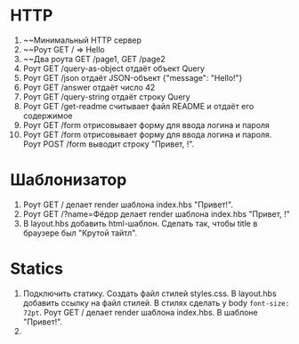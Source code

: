 # HTTP

1. ~~Минимальный HTTP сервер
1. ~~Роут GET / => Hello
1. ~~Два роута GET /page1, GET /page2
1. Роут GET /query-as-object отдаёт объект Query
1. Роут GET /json отдаёт JSON-объект {"message": "Hello!"}
1. Роут GET /answer отдаёт число 42
1. Роут GET /query-string отдаёт строку Query
1. Роут GET /get-readme считывает файл README и отдаёт его содержимое
1. Роут GET /form отрисовывает форму для ввода логина и пароля
1. Роут GET /form отрисовывает форму для ввода логина и пароля. Роут POST /form выводит строку "Привет, <login>!".

# Шаблонизатор

1. Роут GET / делает render шаблона index.hbs "Привет!".
1. Роут GET /?name=Фёдор делает render шаблона index.hbs "Привет, <name>!"
1. В layout.hbs добавить html-шаблон. Сделать так, чтобы title в браузере был "Крутой тайтл".

# Statics

1. Подключить статику. Создать файл стилей styles.css. В layout.hbs добавить ссылку на файл стилей.
   В стилях сделать у body `font-size: 72pt`. Роут GET / делает render шаблона index.hbs. В шаблоне "Привет!".
1. 